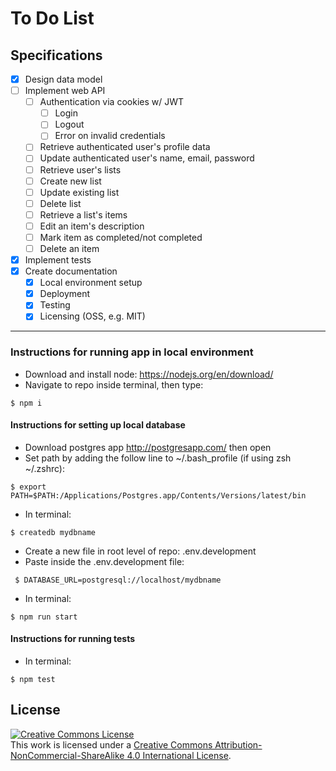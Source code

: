 # To Do List

## Specifications

- [X] Design data model
- [ ] Implement web API
  - [ ] Authentication via cookies w/ JWT
    - [ ] Login
    - [ ] Logout
    - [ ] Error on invalid credentials
  - [ ] Retrieve authenticated user's profile data
  - [ ] Update authenticated user's name, email, password
  - [ ] Retrieve user's lists
  - [ ] Create new list
  - [ ] Update existing list
  - [ ] Delete list
  - [ ] Retrieve a list's items
  - [ ] Edit an item's description
  - [ ] Mark item as completed/not completed
  - [ ] Delete an item
- [X] Implement tests
- [X] Create documentation
  - [X] Local environment setup
  - [X] Deployment
  - [X] Testing
  - [X] Licensing (OSS, e.g. MIT)

---
### Instructions for running app in local environment
- Download and install node: https://nodejs.org/en/download/
- Navigate to repo inside terminal, then type:
```
$ npm i
```

#### Instructions for setting up local database

- Download postgres app http://postgresapp.com/ then open
- Set path by adding the follow line to ~/.bash_profile (if using zsh ~/.zshrc):
```
$ export PATH=$PATH:/Applications/Postgres.app/Contents/Versions/latest/bin
```
- In terminal:  
```
$ createdb mydbname
```

- Create a new file in root level of repo: .env.development
- Paste inside the .env.development file:

```
 $ DATABASE_URL=postgresql://localhost/mydbname
 ```

- In terminal:
```
$ npm run start
```

#### Instructions for running tests
- In terminal:
```
$ npm test
```


## License

<a rel="license" href="http://creativecommons.org/licenses/by-nc-sa/4.0/"><img alt="Creative Commons License" style="border-width:0" src="https://i.creativecommons.org/l/by-nc-sa/4.0/80x15.png" /></a>
<br />This work is licensed under a <a rel="license" href="http://creativecommons.org/licenses/by-nc-sa/4.0/">Creative Commons Attribution-NonCommercial-ShareAlike 4.0 International License</a>.

[mit-license]: https://opensource.org/licenses/MIT
